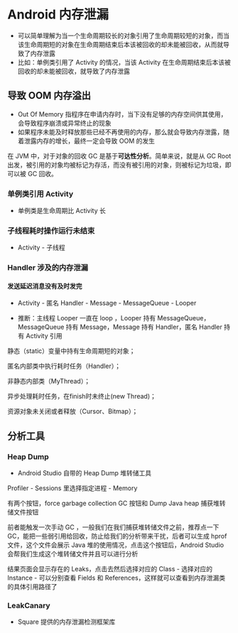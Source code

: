 # Android 内存泄漏
- 可以简单理解为当一个生命周期较长的对象引用了生命周期较短的对象，而当该生命周期短的对象在生命周期结束后本该被回收的却未能被回收，从而就导致了内存泄露
- 比如：单例类引用了 Activity 的情况，当该 Activity 在生命周期结束后本该被回收的却未能被回收，就导致了内存泄露


## 导致 OOM 内存溢出
- Out Of Memory 指程序在申请内存时，当下没有足够的内存空间供其使用，会导致程序崩溃或异常终止的现象
- 如果程序未能及时释放那些已经不再使用的内存，那么就会导致内存泄露，随着泄露内存的增长，最终一定会导致 OOM 的发生





在 JVM 中，对于对象的回收 GC 是基于**可达性分析**。简单来说，就是从 GC Root 出发，被引用的对象均被标记为存活，而没有被引用的对象，则被标记为垃圾，即可以被 GC 回收。







### 单例类引用 Activity
- 单例类是生命周期比 Activity 长



### 子线程耗时操作运行未结束
- Activity - 子线程



### Handler 涉及的内存泄漏

#### 发送延迟消息没有及时发完

- Activity - 匿名 Handler - Message - MessageQueue - Looper 

- 推断：主线程 Looper 一直在 loop ，Looper 持有 MessageQueue，MessageQueue 持有 Message，Message 持有 Handler，匿名 Handler 持有 Activity 引用





静态（static）变量中持有生命周期短的对象；

匿名内部类中执行耗时任务（Handler）；

非静态内部类（MyThread）；

异步处理耗时任务，在finish时未终止(new Thread)；

资源对象未关闭或者释放（Cursor、Bitmap）；



 

## 分析工具





### Heap Dump

- Android Studio 自带的 Heap Dump 堆转储工具

Profiler - Sessions 里选择指定进程 - Memory 

有两个按钮，force garbage collection GC 按钮和 Dump Java heap 捕获堆转储文件按钮

前者能触发一次手动 GC ，一般我们在我们捕获堆转储文件之前，推荐点一下 GC，能把一些弱引用给回收，防止给我们的分析带来干扰，后者可以生成 hprof 文件，这个文件会展示 Java 堆的使用情况，点击这个按钮后，Android Studio 会帮我们生成这个堆转储文件并且可以进行分析



结果页面会显示存在的 Leaks，点击去然后选择对应的 Class - 选择对应的 Instance - 可以分别查看 Fields 和 References，这样就可以查看到内存泄漏类的具体引用路径了



### LeakCanary

- Square 提供的内存泄漏检测框架库